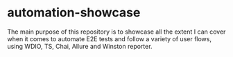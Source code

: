 # automation-showcase
The main purpose of this repository is to showcase all the extent I can cover when it comes to automate E2E tests and follow a variety of user flows, using WDIO, TS, Chai, Allure and Winston reporter.
